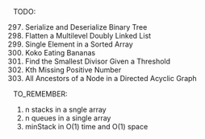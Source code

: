 TODO:

297. Serialize and Deserialize Binary Tree
430. Flatten a Multilevel Doubly Linked List
540. Single Element in a Sorted Array
875. Koko Eating Bananas
1283. Find the Smallest Divisor Given a Threshold
1539. Kth Missing Positive Number
2192. All Ancestors of a Node in a Directed Acyclic Graph

TO_REMEMBER:

1. n stacks in a sngle array
2. n queues in a single array
3. minStack in O(1) time and O(1) space
